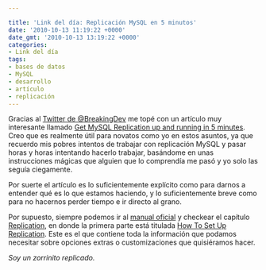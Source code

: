 ```yaml
---

title: 'Link del día: Replicación MySQL en 5 minutos'
date: '2010-10-13 11:19:22 +0000'
date_gmt: '2010-10-13 13:19:22 +0000'
categories:
- Link del día
tags:
- bases de datos
- MySQL
- desarrollo
- artículo
- replicación
---
```


Gracias al [Twitter de @BreakingDev](http://twitter.com/BreakingDev) me topé con un artículo muy interesante llamado [Get MySQL Replication up and running in 5 minutes](http://www.clusterdb.com/mysql-cluster/get-mysql-replication-up-and-running-in-5-minutes/). Creo que es realmente útil para novatos como yo en estos asuntos, ya que recuerdo mis pobres intentos de trabajar con replicación MySQL y pasar horas y horas intentando hacerlo trabajar, basándome en unas instrucciones mágicas que alguien que lo comprendía me pasó y yo solo las seguía ciegamente.

Por suerte el artículo es lo suficientemente explícito como para darnos a entender qué es lo que estamos haciendo, y lo suficientemente breve como para no hacernos perder tiempo e ir directo al grano.

Por supuesto, siempre podemos ir al [manual oficial](http://dev.mysql.com/doc/refman/5.0/en/index.html) y checkear el capítulo [Replication](http://dev.mysql.com/doc/refman/5.0/en/replication.html), en donde la primera parte está titulada [How To Set Up Replication](http://dev.mysql.com/doc/refman/5.0/en/replication-howto.html). Este es el que contiene toda la información que podamos necesitar sobre opciones extras o customizaciones que quisiéramos hacer.

_Soy un zorrinito replicado._
